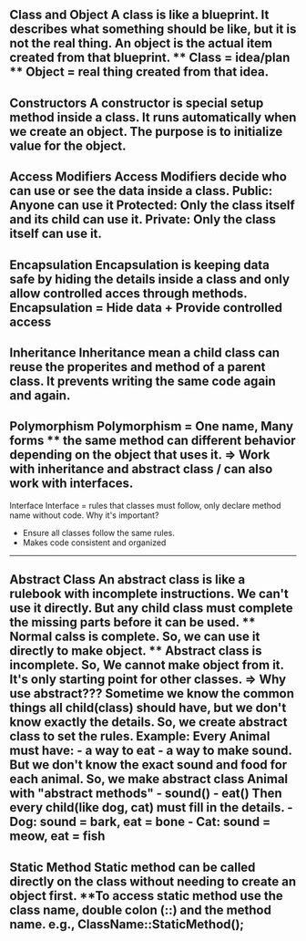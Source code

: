 Class and Object
  A class is like a blueprint. It describes what something should be like, but it is not the real thing.
  An object is the actual item created from that blueprint.
** Class = idea/plan
** Object = real thing created from that idea.
-------------------------------------------------------
Constructors
  A constructor is special setup method inside a class. It runs automatically when we create an object.
  The purpose is to initialize value for the object.
-------------------------------------------------------
Access Modifiers
  Access Modifiers decide who can use or see the data inside a class.
  Public: Anyone can use it
  Protected: Only the class itself and its child can use it.
  Private: Only the class itself can use it.
-------------------------------------------------------
Encapsulation
  Encapsulation is keeping data safe by hiding the details inside a class and only allow controlled acces through methods.
  Encapsulation = Hide data + Provide controlled access
-------------------------------------------------------
Inheritance
  Inheritance mean a child class can reuse the properites and method of a parent class.
  It prevents writing the same code again and again.
-------------------------------------------------------
Polymorphism
  Polymorphism = One name, Many forms
  ** the same method can different behavior depending on the object that uses it.
  => Work with inheritance and abstract class / can also work with interfaces.
-------------------------------------------------------
Interface
  Interface = rules that classes must follow, only declare method name without code.
Why it's important?
  * Ensure all classes follow the same rules.
  * Makes code consistent and organized
-------------------------------------------------------
Abstract Class
  An abstract class is like a rulebook with incomplete instructions. We can't use it directly.
  But any child class must complete the missing parts before it can be used.
  ** Normal calss is complete. So, we can use it directly to make object.
  ** Abstract class is incomplete. So, We cannot make object from it. It's only starting point for other classes.
  => Why use abstract???
    Sometime we know the common things all child(class) should have, but we don't know exactly the details.
    So, we create abstract class to set the rules.
    Example:
      Every Animal must have:
        - a way to eat
        - a way to make sound.
      But we don't know the exact sound and food for each animal. So, we make abstract class Animal with "abstract methods"
        - sound()
        - eat()
      Then every child(like dog, cat) must fill in the details.
        - Dog: sound = bark, eat = bone
        - Cat: sound = meow, eat = fish
-------------------------------------------------------
Static Method
  Static method can be called directly on the class without needing to create an object first.
  **To access static method use the class name, double colon (::) and the method name.
    e.g., ClassName::StaticMethod();
-------------------------------------------------------
